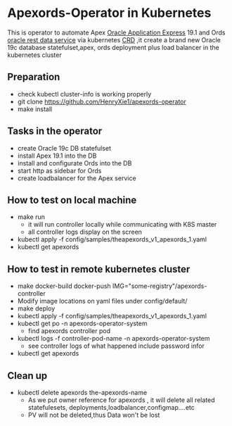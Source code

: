 # Apexords-Operator in Kubernetes
This is operator to automate Apex [Oracle Application Express](https://apex.oracle.com) 19.1 and Ords [oracle rest data service](https://www.oracle.com/tools/technologies/faq-rest-data-services.html) via kubernetes [CRD](https://kubernetes.io/docs/concepts/extend-kubernetes/api-extension/custom-resources/) ,it create a brand new Oracle 19c database statefulset,apex, ords  deployment plus load balancer in the kubernetes cluster

## Preparation
* check kubectl cluster-info  is working properly 
* git clone https://github.com/HenryXie1/apexords-operator
* make install
## Tasks in the operator
* create Oracle 19c DB statefulset
* install Apex 19.1 into the DB
* install and configurate Ords into the DB
* start http as sidebar for Ords
* create loadbalancer for the Apex service 
## How to test on local machine
* make run   
  * it will run controller locally while communicating with K8S master
  * all controller logs display on the screen
* kubectl apply -f config/samples/theapexords_v1_apexords_1.yaml
* kubectl get apexords

## How to test in remote kubernetes cluster
* make docker-build docker-push IMG="some-registry"/apexords-controller  
* Modify image locations on yaml files under config/default/
* make deploy
* kubectl apply -f config/samples/theapexords_v1_apexords_1.yaml
* kubectl get po -n apexords-operator-system
  * find apexords controller pod 
* kubectl logs -f controller-pod-name  -n apexords-operator-system
  * see controller logs of what happened include password infor
* kubectl get apexords
## Clean up
* kubectl delete apexords  the-apexords-name
  * As we put owner reference for apexords , it will delete all related statefulesets, deployments,loadbalancer,configmap....etc
  * PV will not be deleted,thus Data won't be lost

